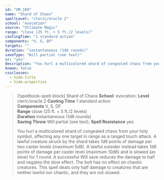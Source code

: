 ```yaml
---
id: "UM_169"
name: "Shard of Chaos"
spellLevel: "cleric/oracle 2"
school: "evocation"
source: "Ultimate Magic"
range: "close (25 ft. + 5 ft./2 levels)"
castingTime: "1 standard action"
components: "V, S, DF"
targets: ""
duration: "instantaneous (1d6 rounds)"
saveType: "Will partial (see text)"
sr: "yes"
description: "You hurl a multicolored shard of congealed chaos from your holy symbol, affecting any one target in range as a ranged touch attack.  A lawful creature struck by the shard takes 1d8 points of damage per two caster levels (maximum 5d8). A lawful outsider instead takes 1d6 points of damage per caster level (maximum 10d6) and is slowed (as slow) for 1 round. A successful Will save reduces the damage to half and negates the slow effect. The bolt has no effect on chaotic creatures. This spell deals only half damage to creatures that are neither lawful nor chaotic, and they are not slowed."
known: false
cssclasses:
  - hide-title
  - hide-properties
---
```


> [!spellbook-spell-block] Shard of Chaos
> **School:** evocation; **Level** cleric/oracle 2
> **Casting Time** 1 standard action  
> **Components** V, S, DF  
> **Range** close (25 ft. + 5 ft./2 levels)  
> **Duration** instantaneous (1d6 rounds)  
> **Saving Throw** Will partial (see text); **Spell Resistance** yes
> 
> You hurl a multicolored shard of congealed chaos from your holy symbol, affecting any one target in range as a ranged touch attack.  A lawful creature struck by the shard takes 1d8 points of damage per two caster levels (maximum 5d8). A lawful outsider instead takes 1d6 points of damage per caster level (maximum 10d6) and is slowed (as slow) for 1 round. A successful Will save reduces the damage to half and negates the slow effect. The bolt has no effect on chaotic creatures. This spell deals only half damage to creatures that are neither lawful nor chaotic, and they are not slowed.